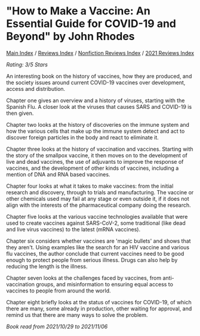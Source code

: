 # "How to Make a Vaccine: An Essential Guide for COVID-19 and Beyond" by John Rhodes

[Main Index](../../../README.md) / [Reviews Index](../../README.md) / [Nonfiction Reviews Index](../README.md) / [2021 Reviews Index](README.md)

*Rating: 3/5 Stars*

An interesting book on the history of vaccines, how they are produced, and the society issues around current COVID-19 vaccines over development, access and distribution.

Chapter one gives an overview and a history of viruses, starting with the Spanish Flu. A closer look at the viruses that causes SARS and COVID-19 is then given.

Chapter two looks at the history of discoveries on the immune system and how the various cells that make up the immune system detect and act to discover foreign particles in the body and react to eliminate it.

Chapter three looks at the history of vaccination and vaccines. Starting with the story of the smallpox vaccine, it then moves on to the development of live and dead vaccines, the use of adjuvants to improve the response of vaccines, and the development of other kinds of vaccines, including a mention of DNA and RNA based vaccines.

Chapter four looks at what it takes to make vaccines: from the initial research and discovery, through to trials and manufacturing. The vaccine or other chemicals used may fail at any stage or even outside it, if it does not align with the interests of the pharmaceutical company doing the research.

Chapter five looks at the various vaccine technologies available that were used to create vaccines against SARS-CoV-2, some traditional (like dead and live virus vaccines) to the latest (mRNA vaccines).

Chapter six considers whether vaccines are 'magic bullets' and shows that they aren't. Using examples like the search for an HIV vaccine and various flu vaccines, the author conclude that current vaccines need to be good enough to protect people from serious illness. Drugs can also help by reducing the length is the illness.

Chapter seven looks at the challenges faced by vaccines, from anti-vaccination groups, and misinformation to ensuring equal access to vaccines to people from around the world.

Chapter eight briefly looks at the status of vaccines for COVID-19, of which there are many, some already in production, other waiting for approval, and remind us that there are many ways to solve the problem.

*Book read from 2021/10/29 to 2021/11/06*
